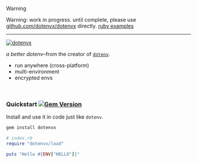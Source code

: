 > [!WARNING]
>
> Warning: work in progress. until complete, please use [github.com/dotenvx/dotenvx](https://github.com/dotenvx/dotenvx) directly. [ruby examples](https://dotenvx.com/docs/languages/ruby)
>

---

[![dotenvx](https://dotenvx.com/better-banner.png)](https://dotenvx.com)

*a better dotenv*–from the creator of [`dotenv`](https://github.com/motdotla/dotenv).

* run anywhere (cross-platform)
* multi-environment
* encrypted envs

&nbsp;


### Quickstart [![Gem Version](https://badge.fury.io/rb/dotenvx.svg)](https://badge.fury.io/rb/dotenvx)

Install and use it in code just like `dotenv`.

```sh
gem install dotenvx
```
```ruby
# index.rb
require "dotenvx/load"

puts "Hello #{ENV["HELLO"]}"
```

&nbsp;

